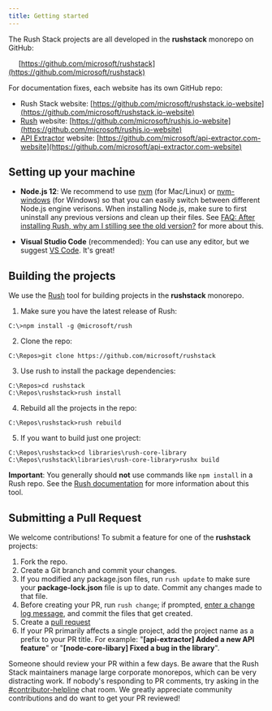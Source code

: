 ```yaml
---
title: Getting started
---
```


The Rush Stack projects are all developed in the **rushstack** monorepo on GitHub:

&nbsp;&nbsp;&nbsp;&nbsp; [https://github.com/microsoft/rushstack](https://github.com/microsoft/rushstack)

For documentation fixes, each website has its own GitHub repo:

- Rush Stack website: [https://github.com/microsoft/rushstack.io-website](https://github.com/microsoft/rushstack.io-website)
- [Rush](@rushjs/) website: [https://github.com/microsoft/rushjs.io-website](https://github.com/microsoft/rushjs.io-website)
- [API Extractor](@api-extractor/) website: [https://github.com/microsoft/api-extractor.com-website](https://github.com/microsoft/api-extractor.com-website)


## Setting up your machine

- **Node.js 12**: We recommend to use [nvm](https://github.com/creationix/nvm) (for Mac/Linux) or [nvm-windows](https://github.com/coreybutler/nvm-windows) (for Windows) so that you can easily switch between different Node.js engine verisons.  When installing Node.js, make sure to first uninstall any previous versions and clean up their files.  See [FAQ: After installing Rush, why am I stilling see the old version?](https://rushjs.io/pages/help/faq/#after-installing-rush-why-am-i-still-seeing-the-old-version) for more about this.

- **Visual Studio Code** (recommended):  You can use any editor, but we suggest [VS Code](https://code.visualstudio.com).  It's great!


## Building the projects

We use the [Rush](http://rushjs.io) tool for building projects in the **rushstack** monorepo.

1. Make sure you have the latest release of Rush:
```
C:\>npm install -g @microsoft/rush
```

2. Clone the repo:
```
C:\Repos>git clone https://github.com/microsoft/rushstack
```

3. Use rush to install the package dependencies:
```
C:\Repos>cd rushstack
C:\Repos\rushstack>rush install
```

4. Rebuild all the projects in the repo:
```
C:\Repos\rushstack>rush rebuild
```

5. If you want to build just one project:
```
C:\Repos\rushstack>cd libraries\rush-core-library
C:\Repos\rushstack\libraries\rush-core-library>rushx build
```

**Important**: You generally should **not** use commands like `npm install` in a Rush repo.  See the
[Rush documentation](@rushjs/pages/developer/new_developer/) for more information about this tool.

## Submitting a Pull Request

We welcome contributions!  To submit a feature for one of the **rushstack** projects:

1. Fork the repo.
2. Create a Git branch and commit your changes.
3. If you modified any package.json files, run `rush update` to make sure your **package-lock.json** file is up to date.
   Commit any changes made to that file.
4. Before creating your PR, run `rush change`; if prompted, [enter a change log message](@rushjs/pages/best_practices/change_logs/), and commit the files that get created.
5. Create a [pull request](https://help.github.com/articles/creating-a-pull-request/)
6. If your PR primarily affects a single project, add the project name as a prefix to your PR title.  For example: "**[api-extractor] Added a new API feature**" or "**[node-core-libary] Fixed a bug in the library**".

Someone should review your PR within a few days.  Be aware that the Rush Stack maintainers manage large
corporate monorepos, which can be very distracting work.  If nobody's responding to PR comments, try asking in the
[#contributor-helpline](https://rushstack.zulipchat.com/#narrow/stream/279883-contributor-helpline)
chat room.  We greatly appreciate community contributions and do want to get your PR reviewed!
